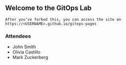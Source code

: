 ## Welcome to the GitOps Lab 

```
After you've forked this, you can access the site on https://<USERNAME>.github.io/gitops-pages
```
### Attendees

- John Smith
- Olivia Castillo
- Mark Zuckerberg
